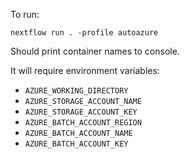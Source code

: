 To run:

`nextflow run . -profile autoazure`

Should print container names to console.

It will require environment variables:
- `AZURE_WORKING_DIRECTORY`
- `AZURE_STORAGE_ACCOUNT_NAME`
- `AZURE_STORAGE_ACCOUNT_KEY`
- `AZURE_BATCH_ACCOUNT_REGION`
- `AZURE_BATCH_ACCOUNT_NAME`
- `AZURE_BATCH_ACCOUNT_KEY`